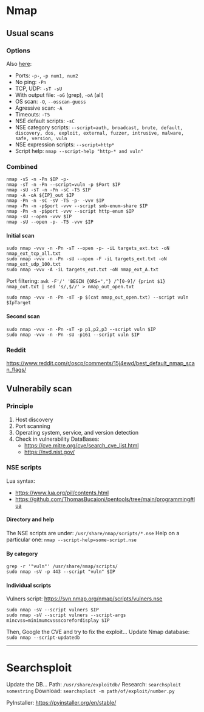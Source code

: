 # Nmap

## Usual scans

### Options

Also [here](https://github.com/ThomasBucaioni/pentools/tree/main/dorking#nmap):
- Ports: `-p-`, `-p num1, num2`
- No ping: `-Pn`
- TCP, UDP: `-sT -sU`
- With output file: `-oG` (grep), `-oA` (all)
- OS scan: `-O`, `--osscan-guess`
- Agressive scan: `-A` 
- Timeouts: `-T5`
- NSE default scripts: `-sC`
- NSE category scripts: `--script=auth, broadcast, brute, default, discovery, dos, exploit, external, fuzzer, intrusive, malware, safe, version, vuln`
- NSE expression scripts: `--script=http*`
- Script help: `nmap --script-help "http-* and vuln"`

### Combined

```
nmap -sS -n -Pn $IP -p-
nmap -sT -n -Pn --script=vuln -p $Port $IP
nmap -sU -sT -n -Pn -sC -T5 $IP
nmap -A -oA ${IP}_out $IP
nmap -Pn -n -sC -sV -T5 -p- -vvv $IP
nmap -Pn -n -p$port -vvv --script smb-enum-share $IP
nmap -Pn -n -p$port -vvv --script http-enum $IP
nmap -sU --open -vvv $IP
nmap -sU --open -p- -T5 -vvv $IP
```

#### Initial scan

```
sudo nmap -vvv -n -Pn -sT --open -p- -iL targets_ext.txt -oN nmap_ext_tcp_all.txt
sudo nmap -vvv -n -Pn -sU --open -F -iL targets_ext.txt -oN nmap_ext_udp_100.txt
sudo nmap -vvv -A -iL targets_ext.txt -oN nmap_ext_A.txt
```

Port filtering: `awk -F'/' 'BEGIN {ORS=","} /^[0-9]/ {print $1} nmap_out.txt | sed 's/,$//' > nmap_out_open.txt`

```
sudo nmap -vvv -n -Pn -sT -p $(cat nmap_out_open.txt) --script vuln $IpTarget
```

#### Second scan

```
sudo nmap -vvv -n -Pn -sT -p p1,p2,p3 --script vuln $IP
sudo nmap -vvv -n -Pn -sU -p161 --script vuln $IP
```

### Reddit

https://www.reddit.com/r/oscp/comments/15j4ewd/best_default_nmap_scan_flags/


## Vulnerabily scan

### Principle

1. Host discovery
2. Port scanning
3. Operating system, service, and version detection
4. Check in vulnerability DataBases: 
    - https://cve.mitre.org/cve/search_cve_list.html
    - https://nvd.nist.gov/

### NSE scripts

Lua syntax: 
- https://www.lua.org/pil/contents.html
- https://github.com/ThomasBucaioni/pentools/tree/main/programming#lua

#### Directory and help

The NSE scripts are under: `/usr/share/nmap/scripts/*.nse`
Help on a particular one: `nmap --script-help=some-script.nse`

#### By category

```
grep -r '"vuln"' /usr/share/nmap/scripts/
sudo nmap -sV -p 443 --script "vuln" $IP
```

#### Individual scripts

Vulners script: https://svn.nmap.org/nmap/scripts/vulners.nse
```
sudo nmap -sV --script vulners $IP
sudo nmap -sV --script vulners --script-args mincvss=minimumcvssscorefordisplay $IP
```
Then, Google the CVE and try to fix the exploit... Update Nmap database: `sudo nmap --script-updatedb`

---

# Searchsploit

Update the DB...
Path: `/usr/share/exploitdb/`
Research: `searchsploit somestring`
Download: `searchsploit -m path/of/exploit/number.py`

PyInstaller: https://pyinstaller.org/en/stable/
